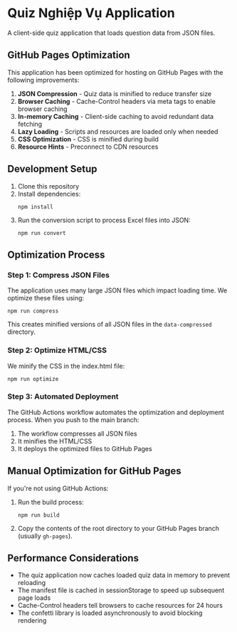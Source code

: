 # Quiz Nghiệp Vụ Application

A client-side quiz application that loads question data from JSON files.

## GitHub Pages Optimization

This application has been optimized for hosting on GitHub Pages with the following improvements:

1. **JSON Compression** - Quiz data is minified to reduce transfer size
2. **Browser Caching** - Cache-Control headers via meta tags to enable browser caching
3. **In-memory Caching** - Client-side caching to avoid redundant data fetching
4. **Lazy Loading** - Scripts and resources are loaded only when needed
5. **CSS Optimization** - CSS is minified during build
6. **Resource Hints** - Preconnect to CDN resources

## Development Setup

1. Clone this repository
2. Install dependencies:
   ```
   npm install
   ```
3. Run the conversion script to process Excel files into JSON:
   ```
   npm run convert
   ```

## Optimization Process

### Step 1: Compress JSON Files

The application uses many large JSON files which impact loading time. We optimize these files using:

```
npm run compress
```

This creates minified versions of all JSON files in the `data-compressed` directory.

### Step 2: Optimize HTML/CSS

We minify the CSS in the index.html file:

```
npm run optimize
```

### Step 3: Automated Deployment

The GitHub Actions workflow automates the optimization and deployment process. When you push to the main branch:

1. The workflow compresses all JSON files
2. It minifies the HTML/CSS
3. It deploys the optimized files to GitHub Pages

## Manual Optimization for GitHub Pages

If you're not using GitHub Actions:

1. Run the build process:
   ```
   npm run build
   ```

2. Copy the contents of the root directory to your GitHub Pages branch (usually `gh-pages`).

## Performance Considerations

- The quiz application now caches loaded quiz data in memory to prevent reloading
- The manifest file is cached in sessionStorage to speed up subsequent page loads
- Cache-Control headers tell browsers to cache resources for 24 hours
- The confetti library is loaded asynchronously to avoid blocking rendering 